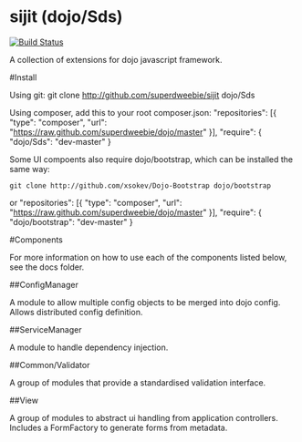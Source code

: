 sijit (dojo/Sds)
================

[![Build Status](https://secure.travis-ci.org/superdweebie/sijit.png)](http://travis-ci.org/superdweebie/sijit)

A collection of extensions for dojo javascript framework.

#Install

Using git:
    git clone http://github.com/superdweebie/sijit dojo/Sds

Using composer, add this to your root composer.json:
    "repositories": [{ "type": "composer", "url": "https://raw.github.com/superdweebie/dojo/master" }],
    "require": {
        "dojo/Sds": "dev-master"
    }

Some UI compoents also require dojo/bootstrap, which can be installed the same way:

    git clone http://github.com/xsokev/Dojo-Bootstrap dojo/bootstrap

or
    "repositories": [{ "type": "composer", "url": "https://raw.github.com/superdweebie/dojo/master" }],
    "require": {
        "dojo/bootstrap": "dev-master"
    }

#Components

For more information on how to use each of the components listed below, see the docs folder.

##ConfigManager

A module to allow multiple config objects to be merged into dojo config. Allows
distributed config definition.

##ServiceManager

A module to handle dependency injection.

##Common/Validator

A group of modules that provide a standardised validation interface.

##View

A group of modules to abstract ui handling from application controllers. Includes
a FormFactory to generate forms from metadata.